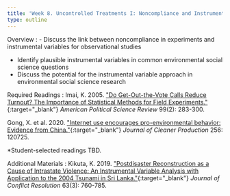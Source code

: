 ```yaml
---
title: 'Week 8. Uncontrolled Treatments I: Noncompliance and Instrumental Variables (Oct 17)'
type: outline
---
```


Overview
: - Discuss the link between noncompliance in experiments and instrumental variables for observational studies
  - Identify plausible instrumental variables in common environmental social science questions
  - Discuss the potential for the instrumental variable approach in environmental social science research

Required Readings
: Imai, K. 2005. ["Do Get-Out-the-Vote Calls Reduce Turnout? The Importance of Statistical Methods for Field Experiments."](https://doi.org/10.1017/S0003055405051658){:target="_blank"} _American Political Science Review_ 99(2): 283-300.

  Gong, X. et al. 2020. ["Internet use encourages pro-environmental behavior: Evidence from China."](https://doi.org/10.1016/j.jclepro.2020.120725){:target="_blank"} _Journal of Cleaner Production_ 256: 120725.

  *Student-selected readings TBD.

Additional Materials
: Kikuta, K. 2019. ["Postdisaster Reconstruction as a Cause of Intrastate Violence: An Instrumental Variable Analysis with Application to the 2004 Tsunami in Sri Lanka."](https://doi.org/10.1177/0022002717753919){:target="_blank"} _Journal of Conflict Resolution_ 63(3): 760-785.

